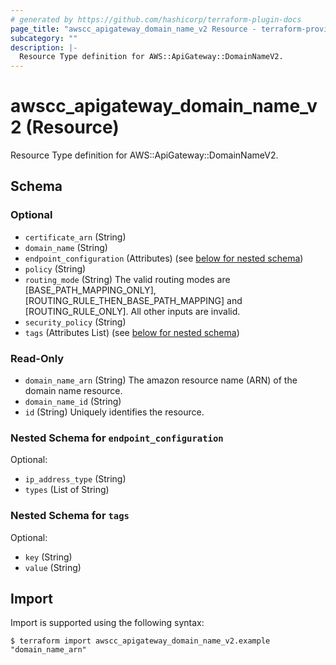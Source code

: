 ```yaml
---
# generated by https://github.com/hashicorp/terraform-plugin-docs
page_title: "awscc_apigateway_domain_name_v2 Resource - terraform-provider-awscc"
subcategory: ""
description: |-
  Resource Type definition for AWS::ApiGateway::DomainNameV2.
---
```


# awscc_apigateway_domain_name_v2 (Resource)

Resource Type definition for AWS::ApiGateway::DomainNameV2.



<!-- schema generated by tfplugindocs -->
## Schema

### Optional

- `certificate_arn` (String)
- `domain_name` (String)
- `endpoint_configuration` (Attributes) (see [below for nested schema](#nestedatt--endpoint_configuration))
- `policy` (String)
- `routing_mode` (String) The valid routing modes are [BASE_PATH_MAPPING_ONLY], [ROUTING_RULE_THEN_BASE_PATH_MAPPING] and [ROUTING_RULE_ONLY]. All other inputs are invalid.
- `security_policy` (String)
- `tags` (Attributes List) (see [below for nested schema](#nestedatt--tags))

### Read-Only

- `domain_name_arn` (String) The amazon resource name (ARN) of the domain name resource.
- `domain_name_id` (String)
- `id` (String) Uniquely identifies the resource.

<a id="nestedatt--endpoint_configuration"></a>
### Nested Schema for `endpoint_configuration`

Optional:

- `ip_address_type` (String)
- `types` (List of String)


<a id="nestedatt--tags"></a>
### Nested Schema for `tags`

Optional:

- `key` (String)
- `value` (String)

## Import

Import is supported using the following syntax:

```shell
$ terraform import awscc_apigateway_domain_name_v2.example "domain_name_arn"
```
